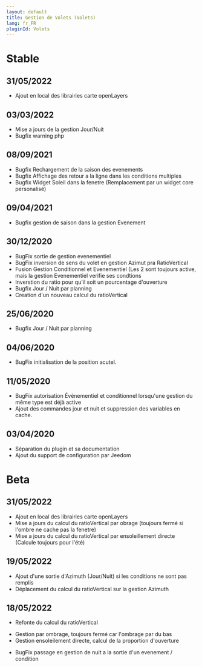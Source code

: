```yaml
---
layout: default
title: Gestion de Volets (Volets)
lang: fr_FR
pluginId: Volets
---
```


# Stable
## 31/05/2022
* Ajout en local des librairies carte openLayers

## 03/03/2022
* Mise a jours de la gestion Jour/Nuit
* Bugfix warning php

## 08/09/2021
* Bugfix Rechargement de la saison des evenements
* Bugfix Affichage des retour a la ligne dans les conditions multiples
* Bugfix Widget Soleil dans la fenetre (Remplacement par un widget core personalisé)

## 09/04/2021
* Bugfix gestion de saison dans la gestion Evenement

## 30/12/2020
* BugFix sortie de gestion evenementiel 
* BugFix inversion de sens du volet en gestion Azimut pra RatioVertical
* Fusion Gestion Conditionnel et Evenementiel (Les 2 sont toujours active, mais la gestion Evenementiel verifie ses condtions 
* Inverstion du ratio pour qu'il soit un pourcentage d'ouverture
* Bugfix Jour / Nuit par planning
* Creation d'un nouveau calcul du ratioVertical

## 25/06/2020
* Bugfix Jour / Nuit par planning

## 04/06/2020
* BugFix initialisation de la position acutel.

## 11/05/2020
* BugFix autorisation Évènementiel et conditionnel lorsqu'une gestion du même type est déjà active
* Ajout des commandes jour et nuit et suppression des variables en cache.

## 03/04/2020
* Séparation du plugin et sa documentation
* Ajout du support de configuration par Jeedom

# Beta
## 31/05/2022
* Ajout en local des librairies carte openLayers
* Mise a jours du calcul du ratioVertical par obrage (toujours fermé si l'ombre ne cache pas la fenetre)
* Mise a jours du calcul du ratioVertical par ensoleillement directe (Calcule toujours pour l'été)

## 19/05/2022
* Ajout d'une sortie d'Azimuth (Jour/Nuit) si les conditions ne sont pas remplis
* Déplacement du calcul du ratioVertical sur la gestion Azimuth

## 18/05/2022
* Refonte du calcul du ratioVertical 
- Gestion par ombrage, toujours fermé car l'ombrage par du bas
- Gestion ensoleilement directe, calcul de la proportion d'ouverture
* BugFix passage en gestion de nuit a la sortie d'un evenement / condition
